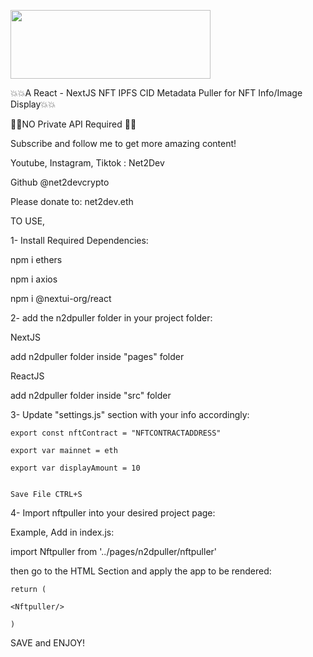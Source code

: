 <a href="http://youtube.a3b.io" target="_blank"><img src="https://github.com/net2devcrypto/n2d-nftpuller/blob/main/nftpuller.png" width="320" height="110"></a>
    
💥💥A React - NextJS NFT IPFS CID Metadata Puller for NFT Info/Image Display💥💥
    
🥳🥳NO Private API Required 🥳🥳

Subscribe and follow me to get more amazing content!

Youtube, Instagram, Tiktok : Net2Dev

Github @net2devcrypto

Please donate to: net2dev.eth

    
TO USE,
    
1- Install Required Dependencies:

npm i ethers

npm i axios

npm i @nextui-org/react

2- add the n2dpuller folder in your project folder:

NextJS

add n2dpuller folder inside "pages" folder

ReactJS

add n2dpuller folder inside "src" folder

    
3- Update "settings.js" section with your info accordingly:

    export const nftContract = "NFTCONTRACTADDRESS"

    export var mainnet = eth

    export var displayAmount = 10


    Save File CTRL+S


4- Import nftpuller into your desired project page:

Example, Add in index.js:
    
import Nftpuller from '../pages/n2dpuller/nftpuller'

then go to the HTML Section and apply the app to be rendered:
    
    return (
    
    <Nftpuller/>
    
    )

SAVE and ENJOY!
    
